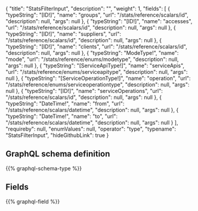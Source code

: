 {
  "title": "StatsFilterInput",
  "description": "",
  "weight": 1,
  "fields": [
    {
      "typeString": "[ID!]",
      "name": "groups",
      "url": "/stats/reference/scalars/id",
      "description": null,
      "args": null
    },
    {
      "typeString": "[ID!]",
      "name": "accesses",
      "url": "/stats/reference/scalars/id",
      "description": null,
      "args": null
    },
    {
      "typeString": "[ID!]",
      "name": "suppliers",
      "url": "/stats/reference/scalars/id",
      "description": null,
      "args": null
    },
    {
      "typeString": "[ID!]",
      "name": "clients",
      "url": "/stats/reference/scalars/id",
      "description": null,
      "args": null
    },
    {
      "typeString": "ModeType!",
      "name": "mode",
      "url": "/stats/reference/enums/modetype",
      "description": null,
      "args": null
    },
    {
      "typeString": "[ServiceApiType!]",
      "name": "serviceApis",
      "url": "/stats/reference/enums/serviceapitype",
      "description": null,
      "args": null
    },
    {
      "typeString": "[ServiceOperationType!]",
      "name": "operation",
      "url": "/stats/reference/enums/serviceoperationtype",
      "description": null,
      "args": null
    },
    {
      "typeString": "[ID!]",
      "name": "serviceOperations",
      "url": "/stats/reference/scalars/id",
      "description": null,
      "args": null
    },
    {
      "typeString": "DateTime!",
      "name": "from",
      "url": "/stats/reference/scalars/datetime",
      "description": null,
      "args": null
    },
    {
      "typeString": "DateTime!",
      "name": "to",
      "url": "/stats/reference/scalars/datetime",
      "description": null,
      "args": null
    }
  ],
  "requireby": null,
  "enumValues": null,
  "operator": "type",
  "typename": "StatsFilterInput",
  "hideGithubLink": true
}
## GraphQL schema definition

{{% graphql-schema-type %}}

## Fields

{{% graphql-field %}}
